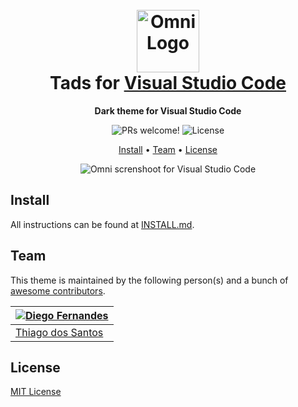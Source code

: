 <h1 align="center">
  <br>
  <img src="https://storage.googleapis.com/golden-wind/github/omni/omni.png" alt="Omni Logo" width="100">
  <br>
  Tads for <a href="https://code.visualstudio.com/">Visual Studio Code</a>
  <br>
</h1>

<p align="center">
  <strong>Dark theme for Visual Studio Code</strong>
</p>

<p align="center">
  <img src="https://img.shields.io/badge/PRs-welcome-%235FCC6F.svg" alt="PRs welcome!" />

  <img alt="License" src="https://img.shields.io/badge/license-MIT-%235FCC6F">
</p>

<p align="center">
  <a href="#install">Install</a> •
  <a href="#team">Team</a> •
  <a href="#license">License</a>
</p>

<p align="center">
  <img alt="Omni screnshoot for Visual Studio Code" src="https://i.imgur.com/vUQNEXV.png">
</p>

## Install

All instructions can be found at [INSTALL.md](./INSTALL.md).

## Team

This theme is maintained by the following person(s) and a bunch of [awesome contributors](https://github.com/getomni/visual-studio-code/graphs/contributors).

| [![Diego Fernandes](https://github.com/IamThiago-IT.png?size=100)](https://github.com/IamThiago-IT)
|  ------------------------------------------------------------------------------------------------------ |
| [Thiago dos Santos](https://github.com/IamThiago-IT)

## License

[MIT License](./LICENSE.md)

